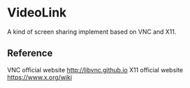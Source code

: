 # VideoLink

A kind of screen sharing implement based on VNC and X11.

## Reference

VNC official website http://libvnc.github.io
X11 official website https://www.x.org/wiki